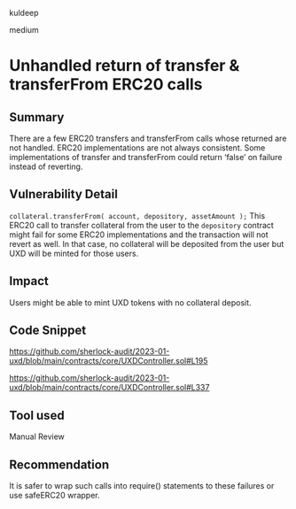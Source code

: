 kuldeep

medium

# Unhandled return of transfer & transferFrom ERC20 calls

## Summary
There are a few ERC20 transfers and transferFrom calls whose returned are not handled. ERC20 implementations are not always consistent. Some implementations of transfer and transferFrom could return ‘false’ on failure instead of reverting. 
## Vulnerability Detail
`collateral.transferFrom(
            account,
            depository,
            assetAmount
        );`
This ERC20 call to transfer collateral from the user to the `depository` contract might fail for some ERC20 implementations and the transaction will not revert as well. In that case, no collateral will be deposited from the user but UXD will be minted for those users.        

## Impact
Users might be able to mint UXD tokens with no collateral deposit.

## Code Snippet
https://github.com/sherlock-audit/2023-01-uxd/blob/main/contracts/core/UXDController.sol#L195

https://github.com/sherlock-audit/2023-01-uxd/blob/main/contracts/core/UXDController.sol#L337

## Tool used
Manual Review

## Recommendation
It is safer to wrap such calls into require() statements to these failures or use safeERC20 wrapper. 

